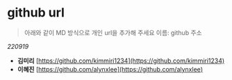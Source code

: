 # github url
> 아래와 같이 MD 방식으로 개인 url을 추가해 주세요
> 이름: github 주소

_220919_

* **김미리** [https://github.com/kimmiri1234](https://github.com/kimmiri1234)
* **이혜진** [https://github.com/alynxlee](https://github.com/alynxlee)
